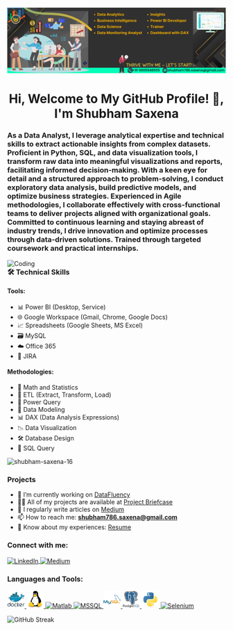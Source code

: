 ![Logo](https://github.com/Shubham-Saxena-16/Shubham-Saxena-16/blob/main/Github%20logo.png)

<h1 align="center">Hi, Welcome to My GitHub Profile! 👋, I'm Shubham Saxena</h1>
<h3 align="left">
  As a Data Analyst, I leverage analytical expertise and technical skills to extract actionable insights from complex datasets.
  Proficient in Python, SQL, and data visualization tools, I transform raw data into meaningful visualizations and reports, 
  facilitating informed decision-making. With a keen eye for detail and a structured approach to problem-solving, 
  I conduct exploratory data analysis, build predictive models, and optimize business strategies. 
  Experienced in Agile methodologies, I collaborate effectively with cross-functional teams to deliver projects aligned with organizational goals. 
  Committed to continuous learning and staying abreast of industry trends, I drive innovation and optimize processes through data-driven solutions. 
  Trained through targeted coursework and practical internships.
</h3>

<img align="right" alt="Coding" width="600" src="https://user-images.githubusercontent.com/55389276/140866485-8fb1c876-9a8f-4d6a-98dc-08c4981eaf70.gif">

### 🛠️ Technical Skills
#### Tools:
- 📊 Power BI (Desktop, Service)
- 🌐 Google Workspace (Gmail, Chrome, Google Docs)
- 📈 Spreadsheets (Google Sheets, MS Excel)
- 🗃️ MySQL
- ☁️ Office 365
- 📝 JIRA

#### Methodologies:
- 🧮 Math and Statistics
- 🔀 ETL (Extract, Transform, Load)
- 🔧 Power Query
- 📐 Data Modeling
- 📊 DAX (Data Analysis Expressions)
- 📉 Data Visualization
- 🛠️ Database Design
- 📜 SQL Query

<p align="left">
  <img src="https://komarev.com/ghpvc/?username=shubham-saxena-16&label=Profile%20views&color=0e75b6&style=flat" alt="shubham-saxena-16" />
</p>

### Projects
- 🔭 I’m currently working on [DataFluency](https://github.com/Shubham-Saxena-16/datafluency)
- 👨‍💻 All of my projects are available at [Project Briefcase](https://bit.ly/ProjectBriefcase)
- 📝 I regularly write articles on [Medium](https://medium.com/@shubham786.saxena)
- 📫 How to reach me: **shubham786.saxena@gmail.com**
- 📄 Know about my experiences: [Resume](https://bit.ly/Shubham_Saxena_Resume)

### Connect with me:
<p align="left">
  <a href="https://linkedin.com/in/shubham-saxena" target="_blank">
    <img align="center" src="https://raw.githubusercontent.com/rahuldkjain/github-profile-readme-generator/master/src/images/icons/Social/linked-in-alt.svg" alt="LinkedIn" height="30" width="40" />
  </a>
  <a href="https://medium.com/@shubham786.saxena" target="_blank">
    <img align="center" src="https://raw.githubusercontent.com/rahuldkjain/github-profile-readme-generator/master/src/images/icons/Social/medium.svg" alt="Medium" height="30" width="40" />
  </a>
</p>

### Languages and Tools:
<p align="left"> 
  <a href="https://www.docker.com/" target="_blank" rel="noreferrer">
    <img src="https://raw.githubusercontent.com/devicons/devicon/master/icons/docker/docker-original-wordmark.svg" alt="Docker" width="40" height="40"/> 
  </a> 
  <a href="https://www.linux.org/" target="_blank" rel="noreferrer">
    <img src="https://raw.githubusercontent.com/devicons/devicon/master/icons/linux/linux-original.svg" alt="Linux" width="40" height="40"/> 
  </a> 
  <a href="https://www.mathworks.com/" target="_blank" rel="noreferrer">
    <img src="https://upload.wikimedia.org/wikipedia/commons/2/21/Matlab_Logo.png" alt="Matlab" width="40" height="40"/> 
  </a> 
  <a href="https://www.microsoft.com/en-us/sql-server" target="_blank" rel="noreferrer">
    <img src="https://www.svgrepo.com/show/303229/microsoft-sql-server-logo.svg" alt="MSSQL" width="40" height="40"/> 
  </a> 
  <a href="https://www.mysql.com/" target="_blank" rel="noreferrer">
    <img src="https://raw.githubusercontent.com/devicons/devicon/master/icons/mysql/mysql-original-wordmark.svg" alt="MySQL" width="40" height="40"/> 
  </a> 
  <a href="https://www.postgresql.org" target="_blank" rel="noreferrer">
    <img src="https://raw.githubusercontent.com/devicons/devicon/master/icons/postgresql/postgresql-original-wordmark.svg" alt="PostgreSQL" width="40" height="40"/> 
  </a> 
  <a href="https://www.python.org" target="_blank" rel="noreferrer">
    <img src="https://raw.githubusercontent.com/devicons/devicon/master/icons/python/python-original.svg" alt="Python" width="40" height="40"/> 
  </a> 
  <a href="https://www.selenium.dev" target="_blank" rel="noreferrer">
    <img src="https://raw.githubusercontent.com/detain/svg-logos/780f25886640cef088af994181646db2f6b1a3f8/svg/selenium-logo.svg" alt="Selenium" width="40" height="40"/> 
  </a> 
</p>



<p>
  <img align="center" src="https://github-readme-streak-stats.herokuapp.com/?user=shubham-saxena-16&" alt="GitHub Streak" />
</p>
